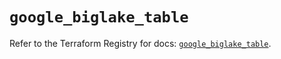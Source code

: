 # `google_biglake_table`

Refer to the Terraform Registry for docs: [`google_biglake_table`](https://registry.terraform.io/providers/hashicorp/google/5.35.0/docs/resources/biglake_table).
